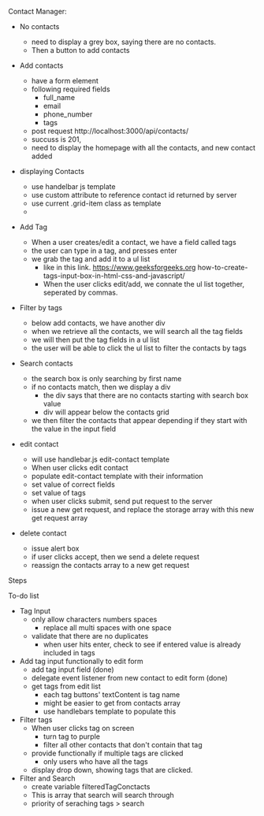 Contact Manager:

- No contacts
  - need to display a grey box, saying there are no contacts.
  - Then a button to add contacts
- Add contacts
  - have a form element
  - following required fields
    - full_name
    - email
    - phone_number
    - tags
  - post request http://localhost:3000/api/contacts/
  - succuss is 201,
  - need to display the homepage with all the contacts, and new contact added
- displaying Contacts

  - use handelbar js template
  - use custom attribute to reference contact id returned by server
  - use current .grid-item class as template
  -

- Add Tag
  - When a user creates/edit a contact, we have a field called tags
  - the user can type in a tag, and presses enter
  - we grab the tag and add it to a ul list
    - like in this link. https://www.geeksforgeeks.org how-to-create-tags-input-box-in-html-css-and-javascript/
    - When the user clicks edit/add, we connate the ul list together, seperated by commas.
- Filter by tags

  - below add contacts, we have another div
  - when we retrieve all the contacts, we will search all the tag fields
  - we will then put the tag fields in a ul list
  - the user will be able to click the ul list to filter the contacts by tags

- Search contacts

  - the search box is only searching by first name
  - if no contacts match, then we display a div
    - the div says that there are no contacts starting with search box value
    - div will appear below the contacts grid
  - we then filter the contacts that appear depending if they start with the value in the input field

- edit contact

  - will use handlebar.js edit-contact template
  - When user clicks edit contact
  - populate edit-contact template with their information
  - set value of correct fields
  - set value of tags
  - when user clicks submit, send put request to the server
  - issue a new get request, and replace the storage array with this new get request array

- delete contact
  - issue alert box
  - if user clicks accept, then we send a delete request
  - reassign the contacts array to a new get request

Steps

To-do list

- Tag Input
  - only allow characters numbers spaces
    - replace all multi spaces with one space
  - validate that there are no duplicates
    - when user hits enter, check to see if entered value is already included in tags
- Add tag input functionally to edit form
  - add tag input field (done)
  - delegate event listener from new contact to edit form (done)
  - get tags from edit list
    - each tag buttons' textContent is tag name
    - might be easier to get from contacts array
    - use handlebars template to populate this
- Filter tags
  - When user clicks tag on screen
    - turn tag to purple
    - filter all other contacts that don't contain that tag
  - provide functionally if multiple tags are clicked
    - only users who have all the tags
  - display drop down, showing tags that are clicked.
- Filter and Search
  - create variable filteredTagConctacts
  - This is array that search will search through
  - priority of seraching tags > search
